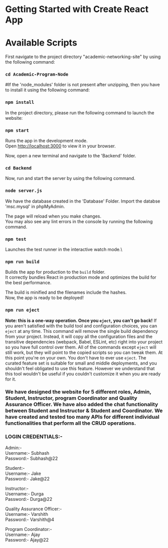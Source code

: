 # Getting Started with Create React App

# Available Scripts
First navigate to the project directory "academic-networking-site" by using the following command:
### `cd Academic-Program-Node`

#If the 'node_modules' folder is not present after unzipping, then you have to install it using the following command:
### `npm install`

In the project directory, please run the following command to launch the website:
### `npm start`
Runs the app in the development mode.\
Open [http://localhost:3000](http://localhost:3000) to view it in your browser.

Now, open a new terminal and navigate to the 'Backend' folder.
### `cd Backend`

Now, run and start the server by using the following command.
### `node server.js`

We have the database created in the 'Database' Folder.
Import the databse 'msc.mysql' in phpMyAdmin.

The page will reload when you make changes.\
You may also see any lint errors in the console by running the following command.
### `npm test`

Launches the test runner in the interactive watch mode.\

### `npm run build`
Builds the app for production to the `build` folder.\
It correctly bundles React in production mode and optimizes the build for the best performance.

The build is minified and the filenames include the hashes.\
Now, the app is ready to be deployed!

### `npm run eject`
**Note: this is a one-way operation. Once you `eject`, you can't go back!**
If you aren't satisfied with the build tool and configuration choices, you can `eject` at any time. This command will remove the single build dependency from your project.
Instead, it will copy all the configuration files and the transitive dependencies (webpack, Babel, ESLint, etc) right into your project so you have full control over them. All of the commands except `eject` will still work, but they will point to the copied scripts so you can tweak them. At this point you're on your own.
You don't have to ever use `eject`. The curated feature set is suitable for small and middle deployments, and you shouldn't feel obligated to use this feature. However we understand that this tool wouldn't be useful if you couldn't customize it when you are ready for it.


### We have designed the website for 5 different roles, Admin, Student, Instructor, program Coordinator and Quality Assurance Officer. We have also added the chat functionality between Student and Instructor & Student and Coordinator. We have created and tested too many APIs for different individual functionalities that perform all the CRUD operations.


### LOGIN CREDENTIALS:-

Admin:-\
Username:- Subhash\
Password:- Subhash@22


Student:-\
Username:- Jake\
Password:- Jake@22


Instructor:-\
Username:- Durga\
Password:- Durga@22


Quality Assurance Officer:-\
Username:- Varshith\
Password:- Varshith@4


Program Coordinator:-\
Username:- Ajay\
Password:- Ajay@22